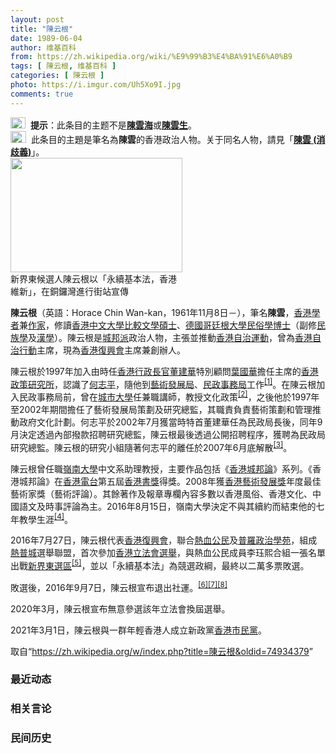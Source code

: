```yaml
---
layout: post
title: "陳云根"
date: 1989-06-04
author: 维基百科
from: https://zh.wikipedia.org/wiki/%E9%99%B3%E4%BA%91%E6%A0%B9
tags: [ 陳云根, 维基百科 ]
categories: [ 陳云根 ]
photo: https://i.imgur.com/Uh5Xo9I.jpg
comments: true
---
```

<div class="mw-parser-output"><div role="note" class="hatnote navigation-not-searchable"><a href="/wiki/Wikipedia:%E6%B6%88%E6%AD%A7%E4%B9%89" title="Wikipedia:消歧义"><img alt="Confusion grey.svg" src="//upload.wikimedia.org/wikipedia/commons/thumb/f/fb/Confusion_grey.svg/24px-Confusion_grey.svg.png" decoding="async" width="24" height="18" srcset="//upload.wikimedia.org/wikipedia/commons/thumb/f/fb/Confusion_grey.svg/36px-Confusion_grey.svg.png 1.5x, //upload.wikimedia.org/wikipedia/commons/thumb/f/fb/Confusion_grey.svg/48px-Confusion_grey.svg.png 2x" data-file-width="260" data-file-height="200"></a><style data-mw-deduplicate="TemplateStyles:r74069148">body:not(.skin-minerva) .mw-parser-output .ifmobile>.mobile{display:none}body.skin-minerva .mw-parser-output .ifmobile>.nomobile{display:inherit;display:initial}</style><span class="ifmobile"><span class="nomobile">&nbsp;&nbsp;</span><span class="mobile"></span></span><b>提示</b>：此条目的主题不是<b><a href="/wiki/%E9%99%B3%E9%9B%B2%E6%B5%B7" title="陳雲海">陳雲海</a></b>或<b><a href="/wiki/%E9%99%B3%E9%9B%B2%E7%94%9F" title="陳雲生">陳雲生</a></b>。</div> 
<div role="note" class="hatnote navigation-not-searchable"><a href="/wiki/Wikipedia:%E6%B6%88%E6%AD%A7%E4%B9%89" title="Wikipedia:消歧义"><img alt="Disambig gray.svg" src="//upload.wikimedia.org/wikipedia/commons/thumb/5/5f/Disambig_gray.svg/25px-Disambig_gray.svg.png" decoding="async" width="25" height="19" srcset="//upload.wikimedia.org/wikipedia/commons/thumb/5/5f/Disambig_gray.svg/38px-Disambig_gray.svg.png 1.5x, //upload.wikimedia.org/wikipedia/commons/thumb/5/5f/Disambig_gray.svg/50px-Disambig_gray.svg.png 2x" data-file-width="220" data-file-height="168"></a><link rel="mw-deduplicated-inline-style" href="mw-data:TemplateStyles:r74069148"><span class="ifmobile"><span class="nomobile">&nbsp;&nbsp;</span><span class="mobile"></span></span>此条目的主題是筆名為<b>陳雲</b>的香港政治人物。关于同名人物，請見「<b><a href="/wiki/%E9%99%B3%E9%9B%B2_(%E6%B6%88%E6%AD%A7%E7%BE%A9)" class="mw-disambig" title="陳雲 (消歧義)">陳雲 (消歧義)</a></b>」。</div>
<div id="noteTA-62a8eb9" class="noteTA"><div class="noteTA-title" data-noteta-code="zh-hans:陈云根;zh-hant:陳云根;"></div><div class="noteTA-local"><div data-noteta-code="zh-hans:云根;zh-hant:云根;"></div></div></div>

<div class="thumb tright"><div class="thumbinner" style="width:277px;"><a href="/wiki/File:Wan_Chin_legislative_election_promotion_in_CWB_20160902.jpg" class="image"><img alt="" src="//upload.wikimedia.org/wikipedia/commons/thumb/6/66/Wan_Chin_legislative_election_promotion_in_CWB_20160902.jpg/275px-Wan_Chin_legislative_election_promotion_in_CWB_20160902.jpg" decoding="async" width="275" height="183" class="thumbimage" srcset="//upload.wikimedia.org/wikipedia/commons/thumb/6/66/Wan_Chin_legislative_election_promotion_in_CWB_20160902.jpg/413px-Wan_Chin_legislative_election_promotion_in_CWB_20160902.jpg 1.5x, //upload.wikimedia.org/wikipedia/commons/thumb/6/66/Wan_Chin_legislative_election_promotion_in_CWB_20160902.jpg/550px-Wan_Chin_legislative_election_promotion_in_CWB_20160902.jpg 2x" data-file-width="1849" data-file-height="1233"></a>  <div class="thumbcaption"><div class="magnify"><a href="/wiki/File:Wan_Chin_legislative_election_promotion_in_CWB_20160902.jpg" class="internal" title="放大"></a></div>新界東候選人陳云根以「永續基本法，香港維新」，在銅鑼灣進行街站宣傳</div></div></div>
<p><b>陳云根</b>（英語：<span lang="en">Horace Chin Wan-kan</span>，1961年11月8日<span class="useeditintro" title="Template:BLP editintro">－</span>），筆名<b>陳雲</b>，<a href="/wiki/%E9%A6%99%E6%B8%AF" title="香港">香港</a><a href="/wiki/%E5%AD%A6%E8%80%85" class="mw-redirect" title="学者">學者</a>兼<a href="/wiki/%E4%BD%9C%E5%AE%B6" title="作家">作家</a>，修讀<a href="/wiki/%E9%A6%99%E6%B8%AF%E4%B8%AD%E6%96%87%E5%A4%A7%E5%AD%B8" title="香港中文大學">香港中文大學</a><a href="/wiki/%E6%AF%94%E8%BE%83%E6%96%87%E5%AD%A6" title="比较文学">比較文學</a><a href="/wiki/%E7%A2%A9%E5%A3%AB" class="mw-redirect" title="碩士">碩士</a>、<a href="/wiki/%E5%BE%B7%E5%9C%8B" class="mw-redirect" title="德國">德國</a><a href="/wiki/%E5%93%A5%E5%BB%B7%E6%A0%B9%E5%A4%A7%E5%AD%A6" title="哥廷根大学">哥廷根大學</a><a href="/wiki/%E6%B0%91%E4%BF%97%E5%AD%B8" title="民俗學">民俗學</a><a href="/wiki/%E5%8D%9A%E5%A3%AB" title="博士">博士</a>（副修<a href="/wiki/%E6%B0%91%E6%97%8F%E5%AD%B8" class="mw-redirect" title="民族學">民族學</a>及<a href="/wiki/%E6%BC%A2%E5%AD%B8" class="mw-redirect" title="漢學">漢學</a>）。陳云根是<a href="/wiki/%E4%BF%AE%E6%86%B2%E6%B4%BE" title="修憲派">城邦派</a>政治人物，主張並推動<a href="/wiki/%E9%A6%99%E6%B8%AF%E8%87%AA%E6%B2%BB%E9%81%8B%E5%8B%95" class="mw-disambig" title="香港自治運動">香港自治運動</a>，曾為<a href="/w/index.php?title=%E9%A6%99%E6%B8%AF%E8%87%AA%E6%B2%BB%E8%A1%8C%E5%8B%95&amp;action=edit&amp;redlink=1" class="new" title="香港自治行動（页面不存在）">香港自治行動</a>主席，現為<a href="/wiki/%E9%A6%99%E6%B8%AF%E5%BE%A9%E8%88%88%E6%9C%83" title="香港復興會">香港復興會</a>主席兼創辦人。
</p><p>陳云根於1997年加入由時任<a href="/wiki/%E9%A6%99%E6%B8%AF%E8%A1%8C%E6%94%BF%E9%95%B7%E5%AE%98" class="mw-redirect" title="香港行政長官">香港行政長官</a><a href="/wiki/%E8%91%A3%E5%BB%BA%E8%8F%AF" title="董建華">董建華</a>特別顧問<a href="/wiki/%E8%91%89%E5%9C%8B%E8%8F%AF" class="mw-disambig" title="葉國華">葉國華</a>擔任主席的<a href="/w/index.php?title=%E9%A6%99%E6%B8%AF%E6%94%BF%E7%AD%96%E7%A0%94%E7%A9%B6%E6%89%80&amp;action=edit&amp;redlink=1" class="new" title="香港政策研究所（页面不存在）">香港政策研究所</a>，認識了<a href="/wiki/%E4%BD%95%E5%BF%97%E5%B9%B3" title="何志平">何志平</a>，隨他到<a href="/wiki/%E9%A6%99%E6%B8%AF%E8%97%9D%E8%A1%93%E7%99%BC%E5%B1%95%E5%B1%80" title="香港藝術發展局">藝術發展局</a>、<a href="/wiki/%E6%B0%91%E6%94%BF%E4%BA%8B%E5%8B%99%E5%B1%80" title="民政事務局">民政事務局</a>工作<sup id="cite_ref-1" class="reference"><a href="#cite_note-1">[1]</a></sup>。在陳云根加入民政事務局前，曾在<a href="/wiki/%E9%A6%99%E6%B8%AF%E5%9F%8E%E5%B8%82%E5%A4%A7%E5%AD%B8" title="香港城市大學">城市大學</a>任兼職講師，教授文化政策<sup id="cite_ref-2" class="reference"><a href="#cite_note-2">[2]</a></sup>，之後他於1997年至2002年期間擔任了藝術發展局策劃及研究總監，其職責負責藝術策劃和管理推動政府文化計劃。何志平於2002年7月獲當時特首董建華任為民政局長後，同年9月決定透過內部撥款招聘研究總監，陳云根最後透過公開招聘程序，獲聘為民政局研究總監。陳云根的研究小組隨著何志平的離任於2007年6月底解散<sup id="cite_ref-3" class="reference"><a href="#cite_note-3">[3]</a></sup>。
</p><p>陳云根曾任職<a href="/wiki/%E5%B6%BA%E5%8D%97%E5%A4%A7%E5%AD%B8_(%E9%A6%99%E6%B8%AF)" title="嶺南大學 (香港)">嶺南大學</a>中文系助理教授，主要作品包括《<a href="/wiki/%E9%A6%99%E6%B8%AF%E5%9F%8E%E9%82%A6%E8%AB%96" title="香港城邦論">香港城邦論</a>》系列。《香港城邦論》在<a href="/wiki/%E9%A6%99%E6%B8%AF%E9%9B%BB%E5%8F%B0" title="香港電台">香港電台</a>第五屆<a href="/wiki/%E9%A6%99%E6%B8%AF%E6%9B%B8%E7%8D%8E" title="香港書獎">香港書獎</a>得獎。2008年獲<a href="/wiki/%E9%A6%99%E6%B8%AF%E8%97%9D%E8%A1%93%E7%99%BC%E5%B1%95%E7%8D%8E" title="香港藝術發展獎">香港藝術發展獎</a>年度最佳藝術家獎（藝術評論）。其餘著作及報章專欄內容多數以香港風俗、香港文化、中國語文及時事評論為主。2016年8月15日，嶺南大學決定不與其續約而結束他的七年教學生涯<sup id="cite_ref-國師_4-0" class="reference"><a href="#cite_note-國師-4">[4]</a></sup>。
</p><p>2016年7月27日，陳云根代表<a href="/wiki/%E9%A6%99%E6%B8%AF%E5%BE%A9%E8%88%88%E6%9C%83" title="香港復興會">香港復興會</a>，聯合<a href="/wiki/%E7%86%B1%E8%A1%80%E5%85%AC%E6%B0%91" title="熱血公民">熱血公民</a>及<a href="/wiki/%E6%99%AE%E7%BE%85%E6%94%BF%E6%B2%BB%E5%AD%B8%E8%8B%91" title="普羅政治學苑">普羅政治學苑</a>，組成<a href="/wiki/%E7%86%B1%E6%99%AE%E5%9F%8E" title="熱普城">熱普城</a>選舉聯盟，首次參加<a href="/wiki/2016%E5%B9%B4%E9%A6%99%E6%B8%AF%E7%AB%8B%E6%B3%95%E6%9C%83%E9%81%B8%E8%88%89" title="2016年香港立法會選舉">香港立法會選舉</a>，與熱血公民成員李珏熙合組一張名單出戰<a href="/wiki/%E6%96%B0%E7%95%8C%E6%9D%B1%E9%81%B8%E5%8D%80" title="新界東選區">新界東選區</a><sup id="cite_ref-5" class="reference"><a href="#cite_note-5">[5]</a></sup>，並以「永續基本法」為競選政綱，最終以二萬多票敗選。
</p><p>敗選後，2016年9月7日，陳云根宣布退出社運。<sup id="cite_ref-6" class="reference"><a href="#cite_note-6">[6]</a></sup><sup id="cite_ref-7" class="reference"><a href="#cite_note-7">[7]</a></sup><sup id="cite_ref-8" class="reference"><a href="#cite_note-8">[8]</a></sup>
</p><p>2020年3月，陳云根宣布無意參選該年立法會換屆選舉。
</p><p>2021年3月1日，陳云根與一群年輕香港人成立新政黨<a href="/wiki/%E9%A6%99%E6%B8%AF%E5%B8%82%E6%B0%91%E9%BB%A8" title="香港市民黨">香港市民黨</a>。
</p>
</div><!--esi <esi:include src="/esitest-fa8a495983347898/content" /> --><noscript><img src="//zh.wikipedia.org/wiki/Special:CentralAutoLogin/start?type=1x1" alt="" title="" width="1" height="1" style="border: none; position: absolute;"></noscript>
<div class="printfooter" data-nosnippet="">取自“<a dir="ltr" href="https://zh.wikipedia.org/w/index.php?title=陳云根&amp;oldid=74934379">https://zh.wikipedia.org/w/index.php?title=陳云根&amp;oldid=74934379</a>”</div><div id="recent-news"><h3>最近动态</h3><ul></ul></div><div id="open-opinion"><h3>相关言论</h3><ul></ul></div><div id="mjls-record"><h3>民间历史</h3><ul></ul></div>